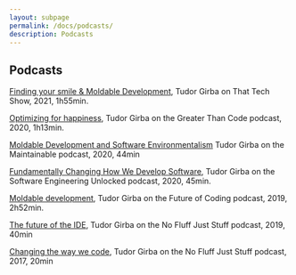 ```yaml
---
layout: subpage
permalink: /docs/podcasts/
description: Podcasts
---
```


<section id="getstarted">
  <div class="container pt-5 pb-5 jumbotron-small">
    <div class="row">
      <div class="col-md-12">
        <h1>Podcasts</h1>
        <p class="lead"><a href="https://thattech.show/episodes/31-finding-your-smile-moldable-development-environments-with-tudor-girba">Finding your smile & Moldable Development</a>, Tudor Girba on That Tech Show, 2021, 1h55min.</p>
        <p class="lead"><a href="https://www.greaterthancode.com/optimizing-for-happiness">Optimizing for happiness</a>, Tudor Girba on the Greater Than Code podcast, 2020, 1h13min.</p>
        <p class="lead"><a href="https://maintainable.fm/episodes/tudor-girba-moldable-development-and-software-environmentalism">Moldable Development and Software Environmentalism</a>  Tudor Girba on the Maintainable podcast, 2020, 44min</p>
        <p class="lead"><a href="https://www.software-engineering-unlocked.com/changing-develop-software/">Fundamentally Changing How We Develop Software</a>, Tudor Girba on the Software Engineering Unlocked podcast, 2020, 45min.</p>
        <p class="lead"><a href="https://futureofcoding.org/episodes/036">Moldable development</a>, Tudor Girba on the Future of Coding podcast, 2019, 2h52min.</p>
        <p class="lead"><a href="https://nofluffjuststuff.com/podcast/1/the_future_of_the_ide">The future of the IDE</a>, Tudor Girba on the No Fluff Just Stuff podcast, 2019, 40min</p>
        <p class="lead"><a href="https://nofluffjuststuff.com/podcast/1/changing_the_way_we_code_w_tudor_girba">Changing the way we code</a>, Tudor Girba on the No Fluff Just Stuff podcast, 2017, 20min</p>
      </div>
    </div>
  </div>
</section>
